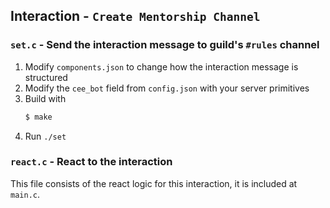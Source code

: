 ## Interaction - `Create Mentorship Channel`

### `set.c` - Send the interaction message to guild's `#rules` channel

1. Modify `components.json` to change how the interaction message is structured
2. Modify the `cee_bot` field from `config.json` with your server primitives
3. Build with 
   ```bash
   $ make
   ```
4. Run `./set`

### `react.c` - React to the interaction

This file consists of the react logic for this interaction, it is included at `main.c`.
